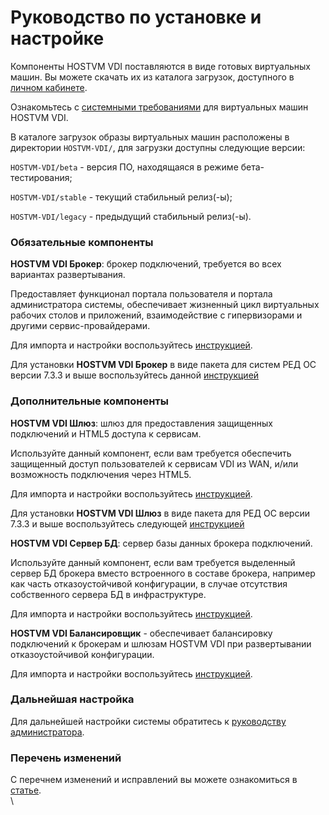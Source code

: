 # Руководство по установке и настройке

Компоненты HOSTVM VDI поставляются в виде готовых виртуальных машин. Вы можете скачать их из каталога загрузок, доступного в [личном кабинете](https://lk.pvhostvm.ru).

Ознакомьтесь с [системными требованиями](https://kb.pvhostvm.ru/hostvm-vdi/hostvm-vdi-installation-guide/requirements) для виртуальных машин HOSTVM VDI.

В каталоге загрузок образы виртуальных машин расположены в директории `HOSTVM-VDI/`, для загрузки доступны следующие версии:

`HOSTVM-VDI/beta` - версия ПО, находящаяся в режиме бета-тестирования;

`HOSTVM-VDI/stable` - текущий стабильный релиз(-ы);

`HOSTVM-VDI/legacy` - предыдущий стабильный релиз(-ы).

### Обязательные компоненты <a href="#mandatory" id="mandatory"></a>

**HOSTVM VDI Брокер**: брокер подключений, требуется во всех вариантах развертывания.

Предоставляет функционал портала пользователя и портала администратора системы, обеспечивает жизненный цикл виртуальных рабочих столов и приложений, взаимодействие с гипервизорами и другими сервис-провайдерами.

Для импорта и настройки воспользуйтесь [инструкцией](https://kb.pvhostvm.ru/hostvm-vdi/hostvm-vdi-installation-guide/hostvm-vdi-ova-install).

Для установки **HOSTVM VDI Брокер** в виде пакета для систем РЕД ОС версии 7.3.3 и выше воспользуйтесь данной [инструкцией](https://kb.pvhostvm.ru/hostvm-vdi/hostvm-vdi-installation-guide/hostvm-vdi-ova-install/paketnaya-ustanovka-brokera-dlya-red-os)

### Дополнительные компоненты <a href="#optional" id="optional"></a>

**HOSTVM VDI Шлюз**: шлюз для предоставления защищенных подключений и HTML5 доступа к сервисам.

Используйте данный компонент, если вам требуется обеспечить защищенный доступ пользователей к сервисам VDI из WAN, и/или возможность подключения через HTML5.

Для импорта и настройки воспользуйтесь [инструкцией](https://kb.pvhostvm.ru/hostvm-vdi/hostvm-vdi-installation-guide/tunneler-appliance-deploy).

Для установки **HOSTVM VDI Шлюз** в виде пакета для РЕД ОС версии 7.3.3 и выше воспользуйтесь следующей [инструкцией](https://kb.pvhostvm.ru/hostvm-vdi/hostvm-vdi-installation-guide/tunneler-appliance-deploy/paketnaya-ustanovka-tunnelera-dlya-red-os)

**HOSTVM VDI Сервер БД**: сервер базы данных брокера подключений.

Используйте данный компонент, если вам требуется выделенный сервер БД брокера вместо встроенного в составе брокера, например как часть отказоустойчивой конфигурации, в случае отсутствия собственного сервера БД в инфраструктуре.

Для импорта и настройки воспользуйтесь [инструкцией](https://kb.pvhostvm.ru/hostvm-vdi/hostvm-vdi-installation-guide/vdi-db).

**HOSTVM VDI Балансировщик** - обеспечивает балансировку подключений к брокерам и шлюзам HOSTVM VDI при развертывании отказоустойчивой конфигурации.

Для импорта и настройки воспользуйтесь [инструкцией](https://kb.pvhostvm.ru/hostvm-vdi/hostvm-vdi-installation-guide/haproxy).

### Дальнейшая настройка

Для дальнейшей настройки системы обратитесь к [руководству администратора](https://kb.pvhostvm.ru/hostvm-vdi/hostvm-vdi-admin-guide).

### Перечень изменений

С перечнем изменений и исправлений вы можете ознакомиться в [статье](https://kb.pvhostvm.ru/hostvm-vdi/hostvm-vdi-installation-guide/changelog).\
\
